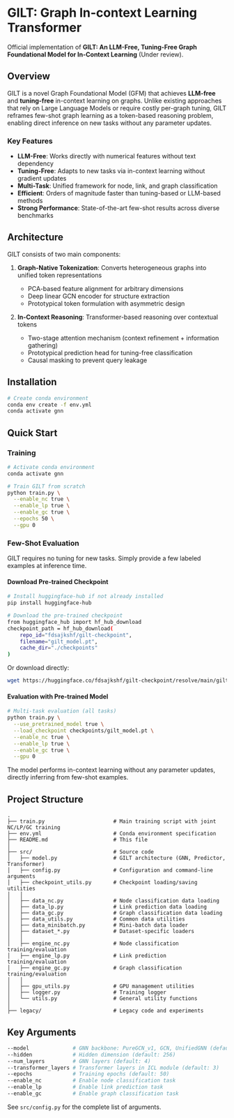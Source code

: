 # GILT: Graph In-context Learning Transformer

Official implementation of **GILT: An LLM-Free, Tuning-Free Graph Foundational Model for In-Context Learning** (Under review).

## Overview

GILT is a novel Graph Foundational Model (GFM) that achieves **LLM-free** and **tuning-free** in-context learning on graphs. Unlike existing approaches that rely on Large Language Models or require costly per-graph tuning, GILT reframes few-shot graph learning as a token-based reasoning problem, enabling direct inference on new tasks without any parameter updates.

### Key Features

- **LLM-Free**: Works directly with numerical features without text dependency
- **Tuning-Free**: Adapts to new tasks via in-context learning without gradient updates
- **Multi-Task**: Unified framework for node, link, and graph classification
- **Efficient**: Orders of magnitude faster than tuning-based or LLM-based methods
- **Strong Performance**: State-of-the-art few-shot results across diverse benchmarks

## Architecture

GILT consists of two main components:

1. **Graph-Native Tokenization**: Converts heterogeneous graphs into unified token representations
   - PCA-based feature alignment for arbitrary dimensions
   - Deep linear GCN encoder for structure extraction
   - Prototypical token formulation with asymmetric design

2. **In-Context Reasoning**: Transformer-based reasoning over contextual tokens
   - Two-stage attention mechanism (context refinement + information gathering)
   - Prototypical prediction head for tuning-free classification
   - Causal masking to prevent query leakage

## Installation

```bash
# Create conda environment
conda env create -f env.yml
conda activate gnn
```

## Quick Start

### Training

```bash
# Activate conda environment
conda activate gnn

# Train GILT from scratch
python train.py \
  --enable_nc true \
  --enable_lp true \
  --enable_gc true \
  --epochs 50 \
  --gpu 0
```

### Few-Shot Evaluation

GILT requires no tuning for new tasks. Simply provide a few labeled examples at inference time.

#### Download Pre-trained Checkpoint

```bash
# Install huggingface-hub if not already installed
pip install huggingface-hub

# Download the pre-trained checkpoint
from huggingface_hub import hf_hub_download
checkpoint_path = hf_hub_download(
    repo_id="fdsajkshf/gilt-checkpoint",
    filename="gilt_model.pt",
    cache_dir="./checkpoints"
)
```

Or download directly:
```bash
wget https://huggingface.co/fdsajkshf/gilt-checkpoint/resolve/main/gilt_model.pt -O checkpoints/gilt_model.pt
```

#### Evaluation with Pre-trained Model

```bash
# Multi-task evaluation (all tasks)
python train.py \
  --use_pretrained_model true \
  --load_checkpoint checkpoints/gilt_model.pt \
  --enable_nc true \
  --enable_lp true \
  --enable_gc true \
  --gpu 0
```

The model performs in-context learning without any parameter updates, directly inferring from few-shot examples.

## Project Structure

```
.
├── train.py                      # Main training script with joint NC/LP/GC training
├── env.yml                       # Conda environment specification
├── README.md                     # This file
│
├── src/                          # Source code
│   ├── model.py                  # GILT architecture (GNN, Predictor, Transformer)
│   ├── config.py                 # Configuration and command-line arguments
│   ├── checkpoint_utils.py       # Checkpoint loading/saving utilities
│   │
│   ├── data_nc.py                # Node classification data loading
│   ├── data_lp.py                # Link prediction data loading
│   ├── data_gc.py                # Graph classification data loading
│   ├── data_utils.py             # Common data utilities
│   ├── data_minibatch.py         # Mini-batch data loader
│   ├── dataset_*.py              # Dataset-specific loaders
│   │
│   ├── engine_nc.py              # Node classification training/evaluation
│   ├── engine_lp.py              # Link prediction training/evaluation
│   ├── engine_gc.py              # Graph classification training/evaluation
│   │
│   ├── gpu_utils.py              # GPU management utilities
│   ├── logger.py                 # Training logger
│   └── utils.py                  # General utility functions
│
├── legacy/                       # Legacy code and experiments
```

## Key Arguments

```bash
--model              # GNN backbone: PureGCN_v1, GCN, UnifiedGNN (default: PureGCN_v1)
--hidden             # Hidden dimension (default: 256)
--num_layers         # GNN layers (default: 4)
--transformer_layers # Transformer layers in ICL module (default: 3)
--epochs             # Training epochs (default: 50)
--enable_nc          # Enable node classification task
--enable_lp          # Enable link prediction task
--enable_gc          # Enable graph classification task
```

See `src/config.py` for the complete list of arguments.